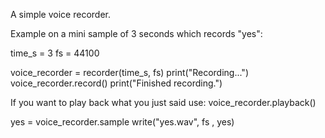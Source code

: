 A simple voice recorder.

Example on a mini sample of 3 seconds which records "yes":

time_s = 3
fs = 44100

voice_recorder = recorder(time_s, fs)
print("Recording...")
voice_recorder.record()
print("Finished recording.")

If you want to play back what you just said use:
voice_recorder.playback()

yes = voice_recorder.sample
write("yes.wav", fs , yes)
